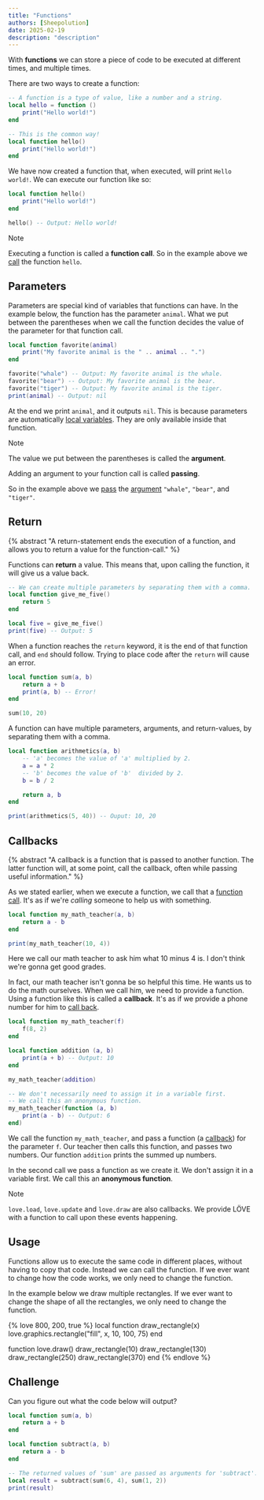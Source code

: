 ```yaml
---
title: "Functions"
authors: [Sheepolution]
date: 2025-02-19
description: "description"
---
```


With **functions** we can store a piece of code to be executed at different times, and multiple times.

There are two ways to create a function:

```lua
-- A function is a type of value, like a number and a string.
local hello = function ()
    print("Hello world!")
end

-- This is the common way!
local function hello()
    print("Hello world!")
end
```

We have now created a function that, when executed, will print `Hello world!`. We can execute our function like so:

```lua
local function hello()
    print("Hello world!")
end

hello() -- Output: Hello world!
```

> [!NOTE]
> Executing a function is called a **function call**. So in the example above we <ins>call</ins> the function `hello`.

## Parameters

Parameters are special kind of variables that functions can have. In the example below, the function has the parameter `animal`. What we put between the parentheses when we call the function decides the value of the parameter for that function call.

```lua
local function favorite(animal)
    print("My favorite animal is the " .. animal .. ".")
end

favorite("whale") -- Output: My favorite animal is the whale.
favorite("bear") -- Output: My favorite animal is the bear.
favorite("tiger") -- Output: My favorite animal is the tiger.
print(animal) -- Output: nil
```

At the end we print `animal`, and it outputs `nil`. This is because parameters are automatically <ins>local variables</ins>. They are only available inside that function.

> [!NOTE]
> The value we put between the parentheses is called the **argument**.
>
> Adding an argument to your function call is called **passing**.
>
> So in the example above we <ins>pass</ins> the <ins>argument</ins> `"whale"`, `"bear"`, and `"tiger"`.

## Return

{% abstract "A return-statement ends the execution of a function, and allows you to return a value for the function-call." %}

Functions can **return** a value. This means that, upon calling the function, it will give us a value back.

```lua
-- We can create multiple parameters by separating them with a comma.
local function give_me_five()
    return 5
end

local five = give_me_five()
print(five) -- Output: 5
```

When a function reaches the `return` keyword, it is the end of that function call, and `end` should follow. Trying to place code after the `return` will cause an error.

```lua
local function sum(a, b)
    return a + b
    print(a, b) -- Error!
end

sum(10, 20)
```

A function can have multiple parameters, arguments, and return-values, by separating them with a comma.

```lua
local function arithmetics(a, b)
    -- 'a' becomes the value of 'a' multiplied by 2.
    a = a * 2
    -- 'b' becomes the value of 'b'  divided by 2.
    b = b / 2

    return a, b
end

print(arithmetics(5, 40)) -- Ouput: 10, 20
```

## Callbacks

{% abstract "A callback is a function that is passed to another function. The latter function will, at some point, call the callback, often while passing useful information." %}

As we stated earlier, when we execute a function, we call that a <ins>function call</ins>. It's as if we're *calling* someone to help us with something.

```lua
local function my_math_teacher(a, b)
    return a - b
end

print(my_math_teacher(10, 4))
```

Here we call our math teacher to ask him what 10 minus 4 is. I don't think we're gonna get good grades.

In fact, our math teacher isn't gonna be so helpful this time. He wants us to do the math ourselves. When we call him, we need to provide a function. Using a function like this is called a **callback**. It's as if we provide a phone number for him to <ins>call back</ins>.

```lua
local function my_math_teacher(f)
    f(8, 2)
end

local function addition (a, b)
    print(a + b) -- Output: 10
end

my_math_teacher(addition)

-- We don't necessarily need to assign it in a variable first.
-- We call this an anonymous function.
my_math_teacher(function (a, b)
    print(a - b) -- Output: 6
end)
```

We call the function `my_math_teacher`, and pass a function (a <ins>callback</ins>) for the parameter `f`. Our teacher then calls this function, and passes two numbers. Our function `addition` prints the summed up numbers.

In the second call we pass a function as we create it. We don't assign it in a variable first. We call this an **anonymous function**.

> [!NOTE]
> `love.load`, `love.update` and `love.draw` are also callbacks. We provide LÖVE with a function to call upon these events happening.

## Usage

Functions allow us to execute the same code in different places, without having to copy that code. Instead we can call the function. If we ever want to change how the code works, we only need to change the function.

In the example below we draw multiple rectangles. If we ever want to change the shape of all the rectangles, we only need to change the function.

{% love 800, 200, true %}
local function draw_rectangle(x)
    love.graphics.rectangle("fill", x, 10, 100, 75)
end

function love.draw()
    draw_rectangle(10)
    draw_rectangle(130)
    draw_rectangle(250)
    draw_rectangle(370)
end
{% endlove %}

## Challenge

Can you figure out what the code below will output?
```lua
local function sum(a, b)
    return a + b
end

local function subtract(a, b)
    return a - b
end

-- The returned values of 'sum' are passed as arguments for 'subtract'.
local result = subtract(sum(6, 4), sum(1, 2))
print(result)
```